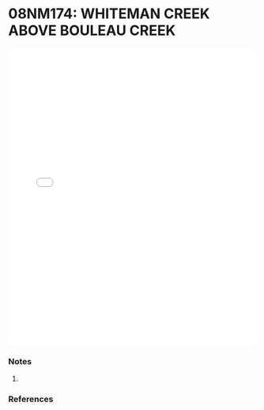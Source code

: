 # 08NM174: WHITEMAN CREEK ABOVE BOULEAU CREEK

<iframe src="/_static/stations/08NM174_fdc.html" width="100%" height="600" frameborder="0"></iframe>

### Notes
1. 

### References

